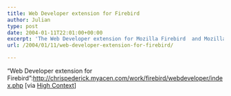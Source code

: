 ```yaml
---
title: Web Developer extension for Firebird
author: Julian
type: post
date: 2004-01-11T22:01:00+00:00
excerpt: 'The Web Developer extension for Mozilla Firebird  and Mozilla  adds a menu and a toolbar to the browser with various web developer tools.'
url: /2004/01/11/web-developer-extension-for-firebird/

---
```

&#8220;Web Developer extension for Firebird&#8221;:http://chrispederick.myacen.com/work/firebird/webdeveloper/index.php [via [High Context][1]]

 [1]: http://www.highcontext.com/